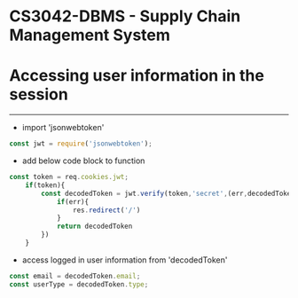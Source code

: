 # CS3042-DBMS - Supply Chain Management System



# Accessing user information in the session



------------


- import 'jsonwebtoken'

























































































```javascript
const jwt = require('jsonwebtoken');
```
- add below code block to function
```javascript
const token = req.cookies.jwt;
    if(token){
        const decodedToken = jwt.verify(token,'secret',(err,decodedToken) => {
            if(err){
                res.redirect('/')
            }
			return decodedToken
        })
    }
```
- access logged in user information from 'decodedToken'
```javascript
const email = decodedToken.email;
const userType = decodedToken.type;
```

